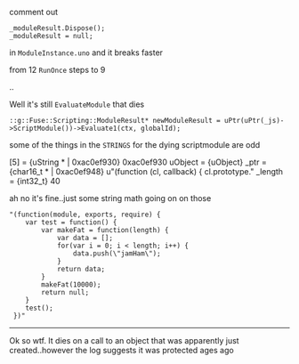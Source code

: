 comment out

```
_moduleResult.Dispose();
_moduleResult = null;
```

in `ModuleInstance.uno` and it breaks faster 

from 12 `RunOnce` steps to 9

.. 

Well it's still `EvaluateModule` that dies

```
::g::Fuse::Scripting::ModuleResult* newModuleResult = uPtr(uPtr(_js)->ScriptModule())->Evaluate1(ctx, globalId);
```

some of the things in the `STRINGS` for the dying scriptmodule are odd

[5] = {uString * | 0xac0ef930} 0xac0ef930
uObject = {uObject} 
_ptr = {char16_t * | 0xac0ef948} u"(function (cl, callback) { cl.prototype."
_length = {int32_t} 40

ah no it's fine..just some string math going on on those

```
"(function(module, exports, require) {
	var test = function() {
		var makeFat = function(length) {
			var data = [];
			for(var i = 0; i < length; i++) {
				data.push(\"jamHam\");
			}
			return data;
		}
		makeFat(10000);
		return null;
	}
	test();
 })"
```
-----------------------------------

Ok so wtf. It dies on a call to an object that was apparently just created..however the log suggests it was protected ages ago
